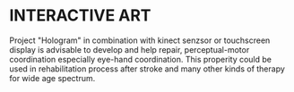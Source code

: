 # INTERACTIVE ART

Project "Hologram" in combination with kinect senzsor or touchscreen display is advisable to develop and help repair, perceptual-motor coordination especially eye-hand coordination. This properity could be used in rehabilitation process after stroke and many other kinds of therapy for wide age spectrum.

